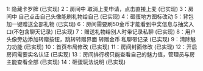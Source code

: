 1: 隐藏卡罗牌  (已实现)
2：房间中  取消上麦申请，点击直接上麦  (已实现)
3：房间中  自己点击自己头像能刷礼物给自己  (已实现)
4：砸蛋地方图标改动 
5：背包加一键赠送全部礼物  (已实现)
6：房间需要刷50金币才能看到中奖信息与抽奖入口(不包含聊天记录)  (已实现)
7：赠送礼物给别人时带记录私聊  (已实现)
8：用户头像旁边添加转赠按钮，跳转转赠界面  转赠金币 私聊带记录  (已实现)
9：清除魅力功能  (已实现)
10：首页布局修改 (已实现)
11：房间封面修改 (已实现)
12：开启房间需要实名认证  (已实现)
13：房间排行榜只能查看自己的魅力值，管理员与房主能查看全部  (已实现)
14：砸蛋玩法说明  (已实现)